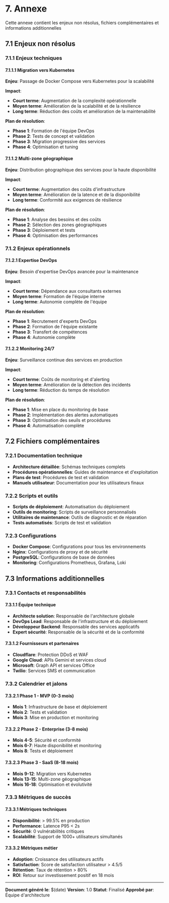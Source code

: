 # 7. Annexe

Cette annexe contient les enjeux non résolus, fichiers complémentaires et informations additionnelles

## 7.1 Enjeux non résolus

### 7.1.1 Enjeux techniques

#### **7.1.1.1 Migration vers Kubernetes**

**Enjeu**: Passage de Docker Compose vers Kubernetes pour la scalabilité

**Impact**:

- **Court terme**: Augmentation de la complexité opérationnelle
- **Moyen terme**: Amélioration de la scalabilité et de la résilience
- **Long terme**: Réduction des coûts et amélioration de la maintenabilité

**Plan de résolution**:

- **Phase 1**: Formation de l'équipe DevOps
- **Phase 2**: Tests de concept et validation
- **Phase 3**: Migration progressive des services
- **Phase 4**: Optimisation et tuning

#### **7.1.1.2 Multi-zone géographique**

**Enjeu**: Distribution géographique des services pour la haute disponibilité

**Impact**:

- **Court terme**: Augmentation des coûts d'infrastructure
- **Moyen terme**: Amélioration de la latence et de la disponibilité
- **Long terme**: Conformité aux exigences de résilience

**Plan de résolution**:

- **Phase 1**: Analyse des besoins et des coûts
- **Phase 2**: Sélection des zones géographiques
- **Phase 3**: Déploiement et tests
- **Phase 4**: Optimisation des performances

### 7.1.2 Enjeux opérationnels

#### **7.1.2.1 Expertise DevOps**

**Enjeu**: Besoin d'expertise DevOps avancée pour la maintenance

**Impact**:

- **Court terme**: Dépendance aux consultants externes
- **Moyen terme**: Formation de l'équipe interne
- **Long terme**: Autonomie complète de l'équipe

**Plan de résolution**:

- **Phase 1**: Recrutement d'experts DevOps
- **Phase 2**: Formation de l'équipe existante
- **Phase 3**: Transfert de compétences
- **Phase 4**: Autonomie complète

#### **7.1.2.2 Monitoring 24/7**

**Enjeu**: Surveillance continue des services en production

**Impact**:

- **Court terme**: Coûts de monitoring et d'alerting
- **Moyen terme**: Amélioration de la détection des incidents
- **Long terme**: Réduction du temps de résolution

**Plan de résolution**:

- **Phase 1**: Mise en place du monitoring de base
- **Phase 2**: Implémentation des alertes automatiques
- **Phase 3**: Optimisation des seuils et procédures
- **Phase 4**: Automatisation complète

## 7.2 Fichiers complémentaires

### 7.2.1 Documentation technique

- **Architecture détaillée**: Schémas techniques complets
- **Procédures opérationnelles**: Guides de maintenance et d'exploitation
- **Plans de test**: Procédures de test et validation
- **Manuels utilisateur**: Documentation pour les utilisateurs finaux

### 7.2.2 Scripts et outils

- **Scripts de déploiement**: Automatisation du déploiement
- **Outils de monitoring**: Scripts de surveillance personnalisés
- **Utilitaires de maintenance**: Outils de diagnostic et de réparation
- **Tests automatisés**: Scripts de test et validation

### 7.2.3 Configurations

- **Docker Compose**: Configurations pour tous les environnements
- **Nginx**: Configurations de proxy et de sécurité
- **PostgreSQL**: Configurations de base de données
- **Monitoring**: Configurations Prometheus, Grafana, Loki

## 7.3 Informations additionnelles

### 7.3.1 Contacts et responsabilités

#### **7.3.1.1 Équipe technique**

- **Architecte solution**: Responsable de l'architecture globale
- **DevOps Lead**: Responsable de l'infrastructure et du déploiement
- **Développeur Backend**: Responsable des services applicatifs
- **Expert sécurité**: Responsable de la sécurité et de la conformité

#### **7.3.1.2 Fournisseurs et partenaires**

- **Cloudflare**: Protection DDoS et WAF
- **Google Cloud**: APIs Gemini et services cloud
- **Microsoft**: Graph API et services Office
- **Twilio**: Services SMS et communication

### 7.3.2 Calendrier et jalons

#### **7.3.2.1 Phase 1 - MVP (0-3 mois)**

- **Mois 1**: Infrastructure de base et déploiement
- **Mois 2**: Tests et validation
- **Mois 3**: Mise en production et monitoring

#### **7.3.2.2 Phase 2 - Enterprise (3-8 mois)**

- **Mois 4-5**: Sécurité et conformité
- **Mois 6-7**: Haute disponibilité et monitoring
- **Mois 8**: Tests et déploiement

#### **7.3.2.3 Phase 3 - SaaS (8-18 mois)**

- **Mois 9-12**: Migration vers Kubernetes
- **Mois 13-15**: Multi-zone géographique
- **Mois 16-18**: Optimisation et évolutivité

### 7.3.3 Métriques de succès

#### **7.3.3.1 Métriques techniques**

- **Disponibilité**: > 99.5% en production
- **Performance**: Latence P95 < 2s
- **Sécurité**: 0 vulnérabilités critiques
- **Scalabilité**: Support de 1000+ utilisateurs simultanés

#### **7.3.3.2 Métriques métier**

- **Adoption**: Croissance des utilisateurs actifs
- **Satisfaction**: Score de satisfaction utilisateur > 4.5/5
- **Rétention**: Taux de rétention > 80%
- **ROI**: Retour sur investissement positif en 18 mois

---

**Document généré le**: $(date)
**Version**: 1.0
**Statut**: Finalisé
**Approbé par**: Équipe d'architecture
